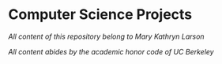 # Computer Science Projects

*All content of this repository belong to Mary Kathryn Larson*

*All content abides by the academic honor code of UC Berkeley*

